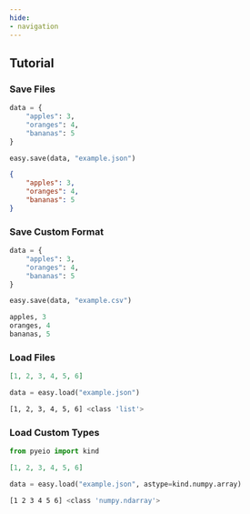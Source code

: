 ```yaml
---
hide:
- navigation
---
```



## Tutorial

### Save Files

```python title="Input Dictionary"
data = {
    "apples": 3,
    "oranges": 4,
    "bananas": 5
}
```

```python title="Python Code"
easy.save(data, "example.json")
```

```json title="Output JSON File"
{
    "apples": 3,
    "oranges": 4,
    "bananas": 5
}
```

### Save Custom Format

```python title="Input Dictionary"
data = {
    "apples": 3,
    "oranges": 4,
    "bananas": 5
}
```

```python title="Python Code"
easy.save(data, "example.csv")
```

```python title="Output CSV File"
apples, 3
oranges, 4
bananas, 5
```

### Load Files

```json title="Input JSON File"
[1, 2, 3, 4, 5, 6]
```

```python title="Python Code"
data = easy.load("example.json")
```

```bash title="Data & Type"
[1, 2, 3, 4, 5, 6] <class 'list'>
```


### Load Custom Types

```python title="Additional Import"
from pyeio import kind
```

```json title="Input JSON File"
[1, 2, 3, 4, 5, 6]
```

```python title="Python Code"
data = easy.load("example.json", astype=kind.numpy.array)
```

```bash title="Data & Type"
[1 2 3 4 5 6] <class 'numpy.ndarray'>
```
